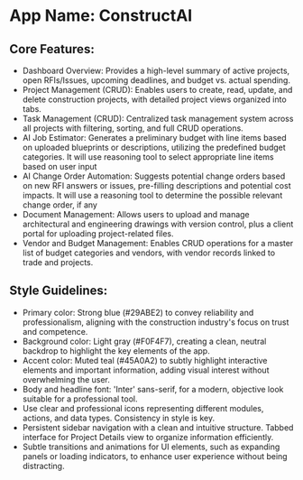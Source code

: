 # **App Name**: ConstructAI

## Core Features:

- Dashboard Overview: Provides a high-level summary of active projects, open RFIs/Issues, upcoming deadlines, and budget vs. actual spending.
- Project Management (CRUD): Enables users to create, read, update, and delete construction projects, with detailed project views organized into tabs.
- Task Management (CRUD): Centralized task management system across all projects with filtering, sorting, and full CRUD operations.
- AI Job Estimator: Generates a preliminary budget with line items based on uploaded blueprints or descriptions, utilizing the predefined budget categories. It will use reasoning tool to select appropriate line items based on user input
- AI Change Order Automation: Suggests potential change orders based on new RFI answers or issues, pre-filling descriptions and potential cost impacts. It will use a reasoning tool to determine the possible relevant change order, if any
- Document Management: Allows users to upload and manage architectural and engineering drawings with version control, plus a client portal for uploading project-related files.
- Vendor and Budget Management: Enables CRUD operations for a master list of budget categories and vendors, with vendor records linked to trade and projects.

## Style Guidelines:

- Primary color: Strong blue (#29ABE2) to convey reliability and professionalism, aligning with the construction industry's focus on trust and competence.
- Background color: Light gray (#F0F4F7), creating a clean, neutral backdrop to highlight the key elements of the app.
- Accent color: Muted teal (#45A0A2) to subtly highlight interactive elements and important information, adding visual interest without overwhelming the user.
- Body and headline font: 'Inter' sans-serif, for a modern, objective look suitable for a professional tool.
- Use clear and professional icons representing different modules, actions, and data types. Consistency in style is key.
- Persistent sidebar navigation with a clean and intuitive structure. Tabbed interface for Project Details view to organize information efficiently.
- Subtle transitions and animations for UI elements, such as expanding panels or loading indicators, to enhance user experience without being distracting.